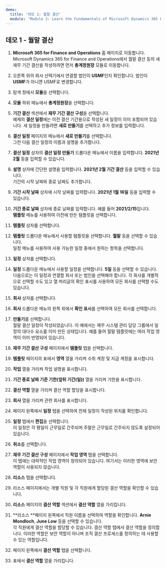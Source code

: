 ```yaml
---
demo:
  title: '데모 1: 월말 결산'
  module: 'Module 2: Learn the Fundamentals of Microsoft Dynamics 365 Finance'
---
```


## 데모 1 - 월말 결산

1. **Microsoft 365 for Finance and Operations** 홈 페이지로 이동합니다.  
    Microsoft Dynamics 365 for Finance and Operations에서 월말 결산 등의 새 재무 기간 결산을 작성하려면 먼저 **총계정원장** 모듈로 이동합니다.

1. 오른쪽 위의 회사 선택기에서 연결할 법인이 **USMF**인지 확인합니다. 법인이 **USMF**가 아니면 USMF로 변경합니다.

1. 탐색 창에서 **모듈**을 선택합니다.

1. **모듈** 하위 메뉴에서 **총계정원장**을 선택합니다.

1. **기간 결산** 섹션에서 **재무 기간 결산 구성**을 선택합니다.  
    예제의 **결산 일정**에는 이전 결산 기간용으로 작성된 새 일정이 이미 포함되어 있습니다. 새 일정을 만들려면 **새로 만들기**를 선택하고 추가 정보를 입력합니다.

1. **결산 일정** 페이지의 메뉴에서 **새로 만들기**를 선택합니다.  
    그런 다음 결산 일정의 이름과 설명을 추가합니다.

1. **결산 일정** 상자의 **결산 일정 만들기** 드롭다운 메뉴에서 이름을 입력합니다. **2021년 2월** 등을 입력할 수 있습니다.

1. **설명** 상자에 간단한 설명을 입력합니다. **2021년 2월 기간 결산** 등을 입력할 수 있습니다.  
    기간의 시작 날짜와 종료 날짜도 추가합니다.

1. **기간 시작 날짜** 상자에 시작 날짜를 입력합니다. **2021년 1월 16일** 등을 입력할 수 있습니다.

1. **기간 종료 날짜** 상자에 종료 날짜를 입력합니다. 예를 들어 **2021/2/15**입니다.  
    **템플릿** 메뉴를 사용하여 이전에 만든 템플릿을 선택합니다.

1. **템플릿** 상자를 선택합니다.

1. **템플릿** 드롭다운 메뉴에서 사용할 템플릿을 선택합니다. **월말** 등을 선택할 수 있습니다.  
    일정 메뉴를 사용하여 사용 가능한 일정 중에서 원하는 항목을 선택합니다.

1. **일정** 상자를 선택합니다.

1. **일정** 드롭다운 메뉴에서 사용할 일정을 선택합니다. **5일** 등을 선택할 수 있습니다.  
다음으로는 이 일정과 연결할 회사 또는 법인을 선택해야 합니다. 각 회사를 개별적으로 선택할 수도 있고 열 머리글의 확인 표시를 사용하여 모든 회사를 선택할 수도 있습니다.

1. **회사** 상자를 선택합니다.

1. **회사** 드롭다운 메뉴의 왼쪽 위에서 **확인 표시**를 선택하여 모든 회사를 선택합니다.

1. **만들기**를 선택합니다.  
    월말 결산 일정이 작성되었습니다. 이 예에서는 재무 시스템 관리 담당 그룹에서 일정의 대다수 요소를 이미 만든 상태입니다. 예를 들어 월말 템플릿에는 여러 작업 영역이 이미 반영되어 있습니다.

1. **재무 기간 결산 구성** 페이지에서 **템플릿** 탭을 선택합니다.

1. **템플릿** 페이지의 표에서 **영역** 열을 가리켜 수취 계정 및 지급 계정을 표시합니다.

1. **작업** 열을 가리켜 작업 설명을 표시합니다.

1. **기간 종료 날짜 기준 기한(앞뒤 기간(일))** 열을 가리켜 기한을 표시합니다.

1. **결산 역할** 열을 가리켜 결산 역할 할당을 표시합니다.

1. **회사** 열을 가리켜 관련 회사를 표시합니다.

1. 페이지 왼쪽에서 **일정** 탭을 선택하여 전체 일정이 작성된 위치를 확인합니다.

1. **일정** 탭에서 **편집**을 선택합니다.  
    이 일정은 각 평일이 근무일로 간주되며 주말은 근무일로 간주되지 않도록 설정되어 있습니다.

1. **취소**를 선택합니다.

1. **재무 기간 결산 구성** 페이지에서 **작업 영역** 탭을 선택합니다.  
    이 탭에는 대략적인 작업 영역이 정의되어 있습니다. 여기서는 이러한 영역에 보안 역할이 사용되지 않습니다.

1. **리소스** 탭을 선택합니다.

1. 리소스 페이지에서는 개별 직원 및 각 직원에게 할당된 결산 역할을 확인할 수 있습니다.

1. **리소스** 페이지의 **결산 역할** 섹션에서 **결산 역할** 열을 가리킵니다.

1. **리소스 **페이지 왼쪽에서 직원 이름을 선택하여 역할을 확인합니다. **Arnie Mondloch**, **June Low** 등을 선택할 수 있습니다.  
    각 직원에게 결산 역할을 할당할 수 있습니다. 결산 역할 탭에서 결산 역할을 정의합니다. 이러한 역할은 보안 역할이 아니며 조직 결산 프로세스를 정의하는 데 사용할 수 있는 역할입니다.

1. 페이지 왼쪽에서 **결산 역할** 탭을 선택합니다.

1. 표에서 **결산 역할** 열을 가리킵니다.
